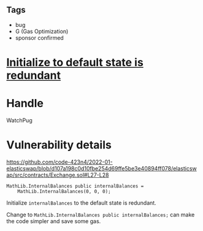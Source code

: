 ## Tags

- bug
- G (Gas Optimization)
- sponsor confirmed

# [Initialize to default state is redundant](https://github.com/code-423n4/2022-01-elasticswap-findings/issues/158) 

# Handle

WatchPug


# Vulnerability details

https://github.com/code-423n4/2022-01-elasticswap/blob/d107a198c0d10fbe254d69ffe5be3e40894ff078/elasticswap/src/contracts/Exchange.sol#L27-L28

```solidity
MathLib.InternalBalances public internalBalances =
    MathLib.InternalBalances(0, 0, 0);
```

Initialize `internalBalances` to the default state is redundant.

Change to `MathLib.InternalBalances public internalBalances;` can make the code simpler and save some gas.

